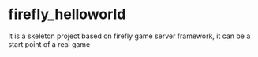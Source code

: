 firefly_helloworld
==================

It is a skeleton project based on firefly game server framework, it can be a start point of a real game
